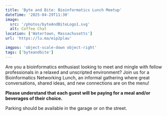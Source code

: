 ```yaml
---
title: 'Byte and Bite: Bioinformatics Lunch Meetup'
dateTime: '2025-04-29T11:30'
image:
  src: '/photos/byteAndBiteLogo1.svg'
  alt: Coffee Chat
location: ['Watertown, Massachusetts']
url: 'https://lu.ma/eip2plau'

imgpos: 'object-scale-down object-right'
tags: ['byteandbite']
---
```


Are you a bioinformatics enthusiast looking to meet and mingle with fellow professionals in a relaxed and unscripted environment? Join us for a Bioinformatics Networking Lunch, an informal gathering where great conversations, shared ideas, and new connections are on the menu!

**Please understand that each guest will be paying for a meal and/or beverages of their choice.**

Parking should be available in the garage or on the street.
